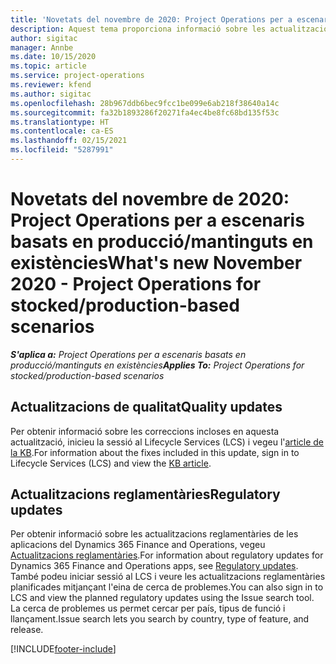 ```yaml
---
title: 'Novetats del novembre de 2020: Project Operations per a escenaris basats en producció/mantinguts en existències'
description: Aquest tema proporciona informació sobre les actualitzacions de qualitat disponibles en el llançament de novembre de 2020 del Project Operations per a escenaris de producció amb existències.
author: sigitac
manager: Annbe
ms.date: 10/15/2020
ms.topic: article
ms.service: project-operations
ms.reviewer: kfend
ms.author: sigitac
ms.openlocfilehash: 28b967ddb6bec9fcc1be099e6ab218f38640a14c
ms.sourcegitcommit: fa32b1893286f20271fa4ec4be8fc68bd135f53c
ms.translationtype: HT
ms.contentlocale: ca-ES
ms.lasthandoff: 02/15/2021
ms.locfileid: "5287991"
---
```

# <a name="whats-new-november-2020---project-operations-for-stockedproduction-based-scenarios"></a><span data-ttu-id="9d2f9-103">Novetats del novembre de 2020: Project Operations per a escenaris basats en producció/mantinguts en existències</span><span class="sxs-lookup"><span data-stu-id="9d2f9-103">What's new November 2020 - Project Operations for stocked/production-based scenarios</span></span>

<span data-ttu-id="9d2f9-104">_**S'aplica a:** Project Operations per a escenaris basats en producció/mantinguts en existències_</span><span class="sxs-lookup"><span data-stu-id="9d2f9-104">_**Applies To:** Project Operations for stocked/production-based scenarios_</span></span>

## <a name="quality-updates"></a><span data-ttu-id="9d2f9-105">Actualitzacions de qualitat</span><span class="sxs-lookup"><span data-stu-id="9d2f9-105">Quality updates</span></span>

<span data-ttu-id="9d2f9-106">Per obtenir informació sobre les correccions incloses en aquesta actualització, inicieu la sessió al Lifecycle Services (LCS) i vegeu l'[article de la KB](https://fix.lcs.dynamics.com/Issue/Details?bugId=488609&amp;dbType=3&amp;qc=8251e8e1d5e2386de850599926c1adc3fec8e2ba25308036d22cdfe0a1c28fc7).</span><span class="sxs-lookup"><span data-stu-id="9d2f9-106">For information about the fixes included in this update, sign in to Lifecycle Services (LCS) and view the [KB article](https://fix.lcs.dynamics.com/Issue/Details?bugId=488609&amp;dbType=3&amp;qc=8251e8e1d5e2386de850599926c1adc3fec8e2ba25308036d22cdfe0a1c28fc7).</span></span>

## <a name="regulatory-updates"></a><span data-ttu-id="9d2f9-107">Actualitzacions reglamentàries</span><span class="sxs-lookup"><span data-stu-id="9d2f9-107">Regulatory updates</span></span>

<span data-ttu-id="9d2f9-108">Per obtenir informació sobre les actualitzacions reglamentàries de les aplicacions del Dynamics 365 Finance and Operations, vegeu [Actualitzacions reglamentàries](https://docs.microsoft.com/dynamics365/finance/localizations/regulatory-updates).</span><span class="sxs-lookup"><span data-stu-id="9d2f9-108">For information about regulatory updates for Dynamics 365 Finance and Operations apps, see [Regulatory updates](https://docs.microsoft.com/dynamics365/finance/localizations/regulatory-updates).</span></span> <span data-ttu-id="9d2f9-109">També podeu iniciar sessió al LCS i veure les actualitzacions reglamentàries planificades mitjançant l'eina de cerca de problemes.</span><span class="sxs-lookup"><span data-stu-id="9d2f9-109">You can also sign in to LCS and view the planned regulatory updates using the Issue search tool.</span></span> <span data-ttu-id="9d2f9-110">La cerca de problemes us permet cercar per país, tipus de funció i llançament.</span><span class="sxs-lookup"><span data-stu-id="9d2f9-110">Issue search lets you search by country, type of feature, and release.</span></span>


[!INCLUDE[footer-include](../../includes/footer-banner.md)]